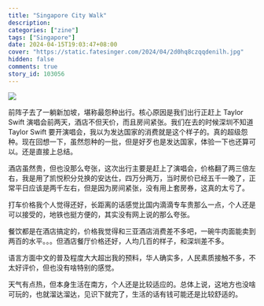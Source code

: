 ```yaml
---
title: "Singapore City Walk"
description:
categories: ["zine"]
tags: ["Singapore"]
date: 2024-04-15T19:03:47+08:00
cover: "https://static.fatesinger.com/2024/04/2d0hq8czqqdenilh.jpg"
hidden: false
comments: true
story_id: 103056
---
```


![](https://static.fatesinger.com/2024/04/2d0hq8czqqdenilh.jpg)

前阵子去了一躺新加坡，堪称最怨种出行。核心原因是我们出行正赶上 Taylor Swift 演唱会前两天，酒店不但天价，而且房间紧张。我们在去的时候深圳不知道 Taylor Swift 要开演唱会，我以为发达国家的消费就是这个样子的。真的超级怨种。现在回想一下，虽然怨种的一批，但是好歹也是发达国家，体验一下也还算可以。还是直接上总结。

酒店虽然贵，但也没那么夸张，这次出行主要是赶上了演唱会，价格翻了两三倍左右，我是用了凯悦积分兑换的安达仕，四万分两万，当时房价已经五千一晚了，正常平日应该是两千左右，但是因为房间紧张，没有用上套房券，这真的太亏了。

打车价格我个人觉得还好，长距离的话感觉比国内滴滴专车贵那么一点，个人还是可以接受的，地铁也挺方便的，其实没有网上说的那么夸张。

餐饮都是在酒店搞定的，价格我觉得和三亚酒店消费差不多吧，一碗牛肉面能卖到两百的水平。。。但酒店餐厅价格还好，人均几百的样子，和深圳差不多。

语言方面中文的普及程度大大超出我的预料，华人确实多，人民素质接触不多，不太好评价，但也没有啥特别的感觉。

天气有点热，但本身生活在南方，个人还是比较适应的。总体上说，这地方也没啥可玩的，也就溜达溜达，见识下就完了，生活的话有钱可能还是比较舒适的。
